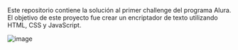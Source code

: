 Este repositorio contiene la solución al primer challenge del programa Alura. El objetivo de este proyecto fue crear un encriptador de texto utilizando HTML, CSS y JavaScript.

![image](https://github.com/user-attachments/assets/f1360058-3373-4f94-8375-2090d073b6eb)
